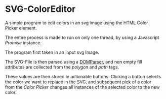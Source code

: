 # SVG-ColorEditor
 A simple program to edit colors in an svg image using the HTML Color Picker element. 
 
 The entire process is made to run on only one thread, by using a Javascript *Promise* instance.
 
 The program first taken in an input svg Image.  
 
 The SVG-File is then parsed using a [DOMParser](https://developer.mozilla.org/en-US/docs/Web/API/DOMParser), and non empty fill attributes are collected from the *polygon* and *path* tags.  
 
 These values are then stored in actionable buttons. Clicking a button selects the color we want to replace in the SVG, and subsequent pick of a color from the *Color Picker* changes all instances of the selected color to the new color.
